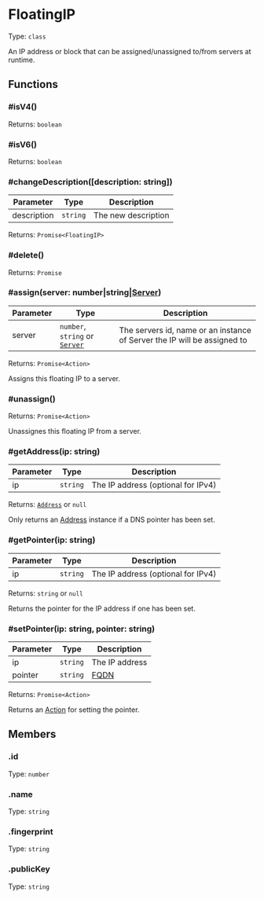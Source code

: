 # FloatingIP

Type: `class`

An IP address or block that can be assigned/unassigned to/from servers at runtime.

## Functions

### \#isV4()

Returns: `boolean`

### \#isV6()

Returns: `boolean`

### \#changeDescription([description: string])

| Parameter   | Type     | Description         |
| ----------- | -------- | ------------------- |
| description | `string` | The new description |

Returns: `Promise<FloatingIP>`

### \#delete()

Returns: `Promise`

### \#assign(server: number|string|[Server](server.md))

| Parameter | Type                                        | Description                                                              |
| --------- | ------------------------------------------- | ------------------------------------------------------------------------ |
| server    | `number`, `string` or [`Server`](server.md) | The servers id, name or an instance of Server the IP will be assigned to |

Returns: `Promise<Action>`

Assigns this floating IP to a server.

### \#unassign()

Returns: `Promise<Action>`

Unassignes this floating IP from a server.

### \#getAddress(ip: string)

| Parameter | Type     | Description                        |
| --------- | -------- | ---------------------------------- |
| ip        | `string` | The IP address (optional for IPv4) |

Returns: [`Address`](address.md) or `null`

Only returns an [Address](address.md) instance if a DNS pointer has been set.

### \#getPointer(ip: string)

| Parameter | Type     | Description                        |
| --------- | -------- | ---------------------------------- |
| ip        | `string` | The IP address (optional for IPv4) |

Returns: `string` or `null`

Returns the pointer for the IP address if one has been set.

### \#setPointer(ip: string, pointer: string)

| Parameter | Type     | Description                                                       |
| --------- | -------- | ----------------------------------------------------------------- |
| ip        | `string` | The IP address                                                    |
| pointer   | `string` | [FQDN](https://en.wikipedia.org/wiki/Fully_qualified_domain_name) |

Returns: `Promise<Action>`

Returns an [Action](action.md) for setting the pointer.

## Members

### .id

Type: `number`

### .name

Type: `string`

### .fingerprint

Type: `string`

### .publicKey

Type: `string`